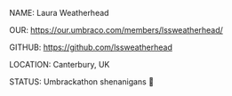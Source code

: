NAME: Laura Weatherhead

OUR: https://our.umbraco.com/members/lssweatherhead/

GITHUB: https://github.com/lssweatherhead

LOCATION: Canterbury, UK

STATUS: Umbrackathon shenanigans :tada:
